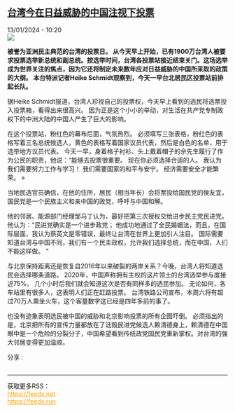 <!--1705139102000-->
[台湾今在日益威胁的中国注视下投票](https://www.rfi.fr/cn/%E5%8F%B0%E6%B9%BE/20240113-%E5%8F%B0%E6%B9%BE%E4%BB%8A%E5%9C%A8%E6%97%A5%E7%9B%8A%E5%A8%81%E8%83%81%E7%9A%84%E4%B8%AD%E5%9B%BD%E6%B3%A8%E8%A7%86%E4%B8%8B%E6%8A%95%E7%A5%A8)
------

<div>13/01/2024 - 10:20</div><img src="https://s.rfi.fr/media/display/b6933726-b15c-11ee-8e21-005056bfb2b6/w:1280/p:16x9/AP24012212556051.jpg"><p><strong>被誉为亚洲民主典范的台湾的投票日。 从今天早上开始，已有1900万台湾人被要求投票选举新总统和副总统。按选举时间，台湾各投票站接近结束关门。这场选举成为世界关注的焦点，因为它还将制定未来数年应对日益威胁的中国所采取的政策的大纲。 本台特派记者Heike Schmidt观察到，今天一早台北居民区投票站前排起长队。        </strong></p><div><p>据Heike Schmidt报道，台湾人珍视自己的投票权，今天早上看到的选民将选票投入投票箱，看得出来很高兴。 因为正是这个小小的举动，对生活在共产党专制政权下的中洲大陆的中国人产生了巨大的影响。</p><p>在这个投票站，粉红色的幕布后面，气氛热烈。 必须填写三张表格，粉红色的表格写着三名总统候选人，黄色的表格写着国家议员代表，然后是白色的名单，用于选举地方议员代表。 今天一早，身着格子衬衫、头上戴着帽子的佘先生履行了作为公民的职责，他说：“能够去投票很重要。 现在你必须选择合适的人。 我认为我们需要努力工作与学习！ 我们需要国家的和平与安宁。 经济需要安全才能繁荣。 »</p><p>当地民选官员确信，在他的住所，居民（相当年长）会将票投给国民党的侯友宜，国民党是一个民族主义和亲中国的政党，呼吁与中国和解。</p><p>他的邻居、能源部门经理邹马丁认为，最好把第三次授权交给进步民主党民进党。他认为：“民进党确实是一个进步政党； 他成功地通过了全民婚姻法，而且，在国际层面，我认为蔡英文是零错误，最终让台湾在世界上更加引人注目。 国际需要知道台湾与中国不同，我们有一个民主政权，允许我们选择总统，而在中国，人们不能这样做。 ”</p><p>与北京保持距离还是恢复自2016年以来破裂的两岸关系？今晚，台湾人将知道选民会选择哪条道路。 2020年，中国声称拥有主权的这片领土的台湾选举参与度接近75%。 几个小时后我们就会知道这次是否有同样多的选民参加。 无论如何，各车站里有很多人，这表明人们正在赶路投票。 台湾铁路公司宣布，本周六将有超过70万人乘坐火车，这个客量数字这已经是四年多前的事了。</p><p>也没有迹象表明选民被中国的威胁和北京影响投票的所有企图吓倒。 必须指出的是，北京把所有的宣传力量都放在了诋毁民进党候选人赖清德身上，赖清德在中国眼中是一个危险的分裂分子，中国希望看到传统政党国民党重新掌权。对台湾的强大邻居变得更加温顺。</p><div data-selfpromo-newsletter></div><div data-selfpromo-app></div></div><div><div>分享 :</div><div><a href="https://www.facebook.com/dialog/share?app_id=113191652055439&amp;href=https%3A%2F%2Frfi.my%2FAFi6.F&amp;redirect_uri=https%3A%2F%2Fwww.rfi.fr%2Fcn%2F%25E5%258F%25B0%25E6%25B9%25BE%2F20240113-%25E5%258F%25B0%25E6%25B9%25BE%25E4%25BB%258A%25E5%259C%25A8%25E6%2597%25A5%25E7%259B%258A%25E5%25A8%2581%25E8%2583%2581%25E7%259A%2584%25E4%25B8%25AD%25E5%259B%25BD%25E6%25B3%25A8%25E8%25A7%2586%25E4%25B8%258B%25E6%258A%2595%25E7%25A5%25A8&amp;locale=zh_CN" target="_blank" rel="noopener nofollow"><span></span></a><a href="whatsapp://send?text=%E5%8F%B0%E6%B9%BE%E4%BB%8A%E5%9C%A8%E6%97%A5%E7%9B%8A%E5%A8%81%E8%83%81%E7%9A%84%E4%B8%AD%E5%9B%BD%E6%B3%A8%E8%A7%86%E4%B8%8B%E6%8A%95%E7%A5%A8%20-%20https%3A%2F%2Frfi.my%2FAFi6.W" target="_blank" rel="noopener nofollow"><span></span></a><a href="https://web.whatsapp.com/send?text=%E5%8F%B0%E6%B9%BE%E4%BB%8A%E5%9C%A8%E6%97%A5%E7%9B%8A%E5%A8%81%E8%83%81%E7%9A%84%E4%B8%AD%E5%9B%BD%E6%B3%A8%E8%A7%86%E4%B8%8B%E6%8A%95%E7%A5%A8%20-%20https%3A%2F%2Frfi.my%2FAFi6.W" target="_blank" rel="noopener nofollow"><span></span></a><a href="https://x.com/intent/tweet?url=https%3A%2F%2Frfi.my%2FAFi6.X&amp;via=RFI_Cn&amp;related=RFI_Cn&amp;text=%E5%8F%B0%E6%B9%BE%E4%BB%8A%E5%9C%A8%E6%97%A5%E7%9B%8A%E5%A8%81%E8%83%81%E7%9A%84%E4%B8%AD%E5%9B%BD%E6%B3%A8%E8%A7%86%E4%B8%8B%E6%8A%95%E7%A5%A8&amp;lang=zh-cn" target="_blank" rel="noopener nofollow"><span></span></a><span data-root-share><share-button v-on:open="openModal"></share-button><share-modal v-if="displayModal" v-on:close="closeModal"></share-modal></span></div></div><br><hr><div>获取更多RSS：<br><a href="https://feedx.net" style="color:orange" target="_blank">https://feedx.net</a> <br><a href="https://feedx.run" style="color:orange" target="_blank">https://feedx.run</a><br></div>
